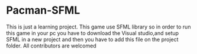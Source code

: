 # Pacman-SFML
This is just a learning project.
This game use SFML library so in order to run this game in your pc you have to download the Visual studio,and setup SFML in a new project and then you have to add this file on the project folder.
All contributors are welcomed
